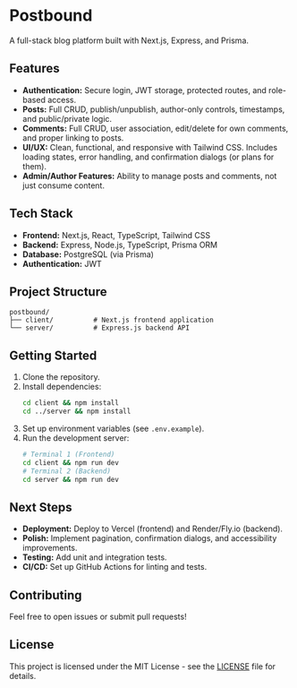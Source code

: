 # Postbound

A full-stack blog platform built with Next.js, Express, and Prisma.

## Features

- **Authentication:** Secure login, JWT storage, protected routes, and role-based access.
- **Posts:** Full CRUD, publish/unpublish, author-only controls, timestamps, and public/private logic.
- **Comments:** Full CRUD, user association, edit/delete for own comments, and proper linking to posts.
- **UI/UX:** Clean, functional, and responsive with Tailwind CSS. Includes loading states, error handling, and confirmation dialogs (or plans for them).
- **Admin/Author Features:** Ability to manage posts and comments, not just consume content.

## Tech Stack

- **Frontend:** Next.js, React, TypeScript, Tailwind CSS
- **Backend:** Express, Node.js, TypeScript, Prisma ORM
- **Database:** PostgreSQL (via Prisma)
- **Authentication:** JWT

## Project Structure

```
postbound/
├── client/          # Next.js frontend application
└── server/          # Express.js backend API
```

## Getting Started

1. Clone the repository.
2. Install dependencies:
   ```sh
   cd client && npm install
   cd ../server && npm install
   ```
3. Set up environment variables (see `.env.example`).
4. Run the development server:
   ```sh
   # Terminal 1 (Frontend)
   cd client && npm run dev
   # Terminal 2 (Backend)
   cd server && npm run dev
   ```

## Next Steps

- **Deployment:** Deploy to Vercel (frontend) and Render/Fly.io (backend).
- **Polish:** Implement pagination, confirmation dialogs, and accessibility improvements.
- **Testing:** Add unit and integration tests.
- **CI/CD:** Set up GitHub Actions for linting and tests.

## Contributing

Feel free to open issues or submit pull requests!

## License

This project is licensed under the MIT License - see the [LICENSE](LICENSE) file for details.